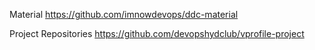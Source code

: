 Material
https://github.com/imnowdevops/ddc-material

Project Repositories
https://github.com/devopshydclub/vprofile-project
